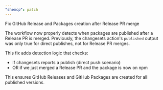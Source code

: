 ```yaml
---
"shemcp": patch
---
```


Fix GitHub Release and Packages creation after Release PR merge

The workflow now properly detects when packages are published after a Release PR is merged. Previously, the changesets action's `published` output was only true for direct publishes, not for Release PR merges.

This fix adds detection logic that checks:
- If changesets reports a publish (direct push scenario)
- OR if we just merged a Release PR and the package is now on npm

This ensures GitHub Releases and GitHub Packages are created for all published versions.
